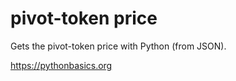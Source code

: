 # pivot-token price 

Gets the pivot-token price with Python (from JSON).

https://pythonbasics.org
